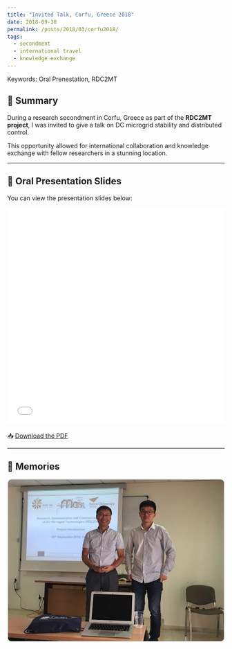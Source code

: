 ```yaml
---
title: "Invited Talk, Corfu, Greece 2018"
date: 2018-09-30
permalink: /posts/2018/03/corfu2018/
tags:
  - secondment
  - international travel
  - knowledge exchange
---
```


Keywords: Oral Prenestation, RDC2MT

## 🧾 Summary

During a research secondment in Corfu, Greece as part of the **RDC2MT project**, I was invited to give a talk on DC microgrid stability and distributed control.

This opportunity allowed for international collaboration and knowledge exchange with fellow researchers in a stunning location.

---

## 🎤 Oral Presentation Slides

You can view the presentation slides below:

<iframe src="/files/Corfu2018_slides.pdf" width="100%" height="500" frameborder="0"></iframe>

📥 [Download the PDF](/files/Corfu2018_slides.pdf)

---

## 📸 Memories

<div style="text-align: center;">
  <img src="/images/timeline/corfu2018.jpg" alt="Corfu 2018 Presentation" style="max-width: 500px; border: 1px solid #ccc; border-radius: 8px;" />
</div>
